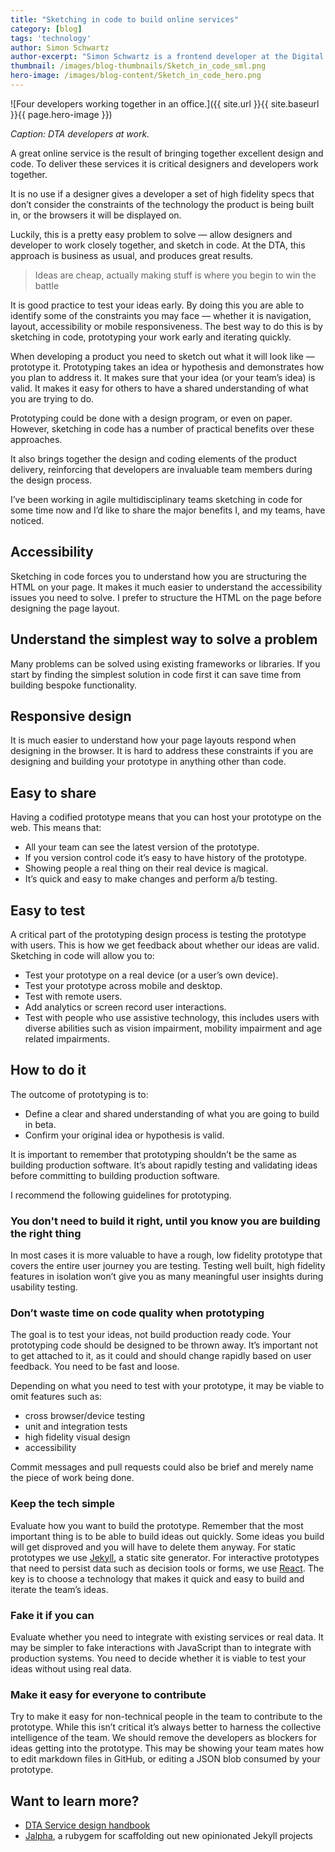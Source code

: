 ```yaml
---
title: "Sketching in code to build online services"
category: [blog]
tags: 'technology'
author: Simon Schwartz
author-excerpt: "Simon Schwartz is a frontend developer at the Digital Transformation Agency."
thumbnail: /images/blog-thumbnails/Sketch_in_code_sml.png
hero-image: /images/blog-content/Sketch_in_code_hero.png
---
```


![Four developers working together in an office.]({{ site.url }}{{ site.baseurl }}{{ page.hero-image }})

*Caption: DTA developers at work.*

A great online service is the result of bringing together excellent design and code. To deliver these services it is critical designers and developers work together. 

It is no use if a designer gives a developer a set of high fidelity specs that don’t consider the constraints of the technology the product is being built in, or the browsers it will be displayed on.

Luckily, this is a pretty easy problem to solve — allow designers and developer to work closely together, and sketch in code. At the DTA, this approach is business as usual, and produces great results.

> Ideas are cheap, actually making stuff is where you begin to win the battle

It is good practice to test your ideas early. By doing this you are able to identify some of the constraints you may face — whether it is navigation, layout, accessibility or mobile responsiveness. The best way to do this is by sketching in code, prototyping your work early and iterating quickly.

When developing a product you need to sketch out what it will look like — prototype it. Prototyping takes an idea or hypothesis and demonstrates how you plan to address it. It makes sure that your idea (or your team’s idea) is valid. It makes it easy for others to have a shared understanding of what you are trying to do.

Prototyping could be done with a design program, or even on paper. However, sketching in code has a number of practical benefits over these approaches.

It also brings together the design and coding elements of the product delivery, reinforcing that developers are invaluable team members during the design process.

I’ve been working in agile multidisciplinary teams sketching in code for some time now and I’d like to share the major benefits I, and my teams, have noticed.

## Accessibility

Sketching in code forces you to understand how you are structuring the HTML on your page. It makes it much easier to understand the accessibility issues you need to solve. I prefer to structure the HTML on the page before designing the page layout.

## Understand the simplest way to solve a problem
Many problems can be solved using existing frameworks or libraries. If you start by finding the simplest solution in code first it can save time from building bespoke functionality.

## Responsive design

It is much easier to understand how your page layouts respond when designing in the browser. It is hard to address these constraints if you are designing and building your prototype in anything other than code.

## Easy to share

Having a codified prototype means that you can host your prototype on the web. This means that:

- All your team can see the latest version of the prototype.
- If you version control code it’s easy to have history of the prototype.
- Showing people a real thing on their real device is magical.
- It’s quick and easy to make changes and perform a/b testing.

## Easy to test

A critical part of the prototyping design process is testing the prototype with users. This is how we get feedback about whether our ideas are valid. Sketching in code will allow you to:
- Test your prototype on a real device (or a user’s own device).
- Test your prototype across mobile and desktop.
- Test with remote users.
- Add analytics or screen record user interactions.
- Test with people who use assistive technology, this includes users with diverse abilities such as vision impairment, mobility impairment and age related impairments.

## How to do it

The outcome of prototyping is to:

- Define a clear and shared understanding of what you are going to build in beta.
- Confirm your original idea or hypothesis is valid.

It is important to remember that prototyping shouldn’t be the same as building production software. It’s about rapidly testing and validating ideas before committing to building production software.

I recommend the following guidelines for prototyping.

### You don't need to build it right, until you know you are building the right thing

In most cases it is more valuable to have a rough, low fidelity prototype that covers the entire user journey you are testing. Testing well built, high fidelity features in isolation won’t give you as many meaningful user insights during usability testing. 

### Don’t waste time on code quality when prototyping

The goal is to test your ideas, not build production ready code. Your prototyping code should be designed to be thrown away. It’s important not to get attached to it, as it could and should change rapidly based on user feedback. You need to be fast and loose.

Depending on what you need to test with your prototype, it may be viable to omit features such as:

- cross browser/device testing
- unit and integration tests
- high fidelity visual design
- accessibility

Commit messages and pull requests could also be brief and merely name the piece of work being done.

### Keep the tech simple

Evaluate how you want to build the prototype. Remember that the most important thing is to be able to build ideas out quickly. Some ideas you build will get disproved and you will have to delete them anyway. For static prototypes we use [Jekyll](https://jekyllrb.com/), a static site generator. For interactive prototypes that need to persist data such as decision tools or forms, we use [React](https://facebook.github.io/react/). The key is to choose a technology that makes it quick and easy to build and iterate the team’s ideas.

### Fake it if you can

Evaluate whether you need to integrate with existing services or real data. It may be simpler to fake interactions with JavaScript than to integrate with production systems. You need to decide whether it is viable to test your ideas without using real data.

### Make it easy for everyone to contribute

Try to make it easy for non-technical people in the team to contribute to the prototype. While this isn’t critical it’s always better to harness the collective intelligence of the team. We should remove the developers as blockers for ideas getting into the prototype. This may be showing your team mates how to edit markdown files in GitHub, or editing a JSON blob consumed by your prototype.

## Want to learn more?

- [DTA Service design handbook](http://ausdto.github.io/service-handbook/alpha/)
- [Jalpha](https://github.com/AusDTO/jalpha), a rubygem for scaffolding out new opinionated Jekyll projects
